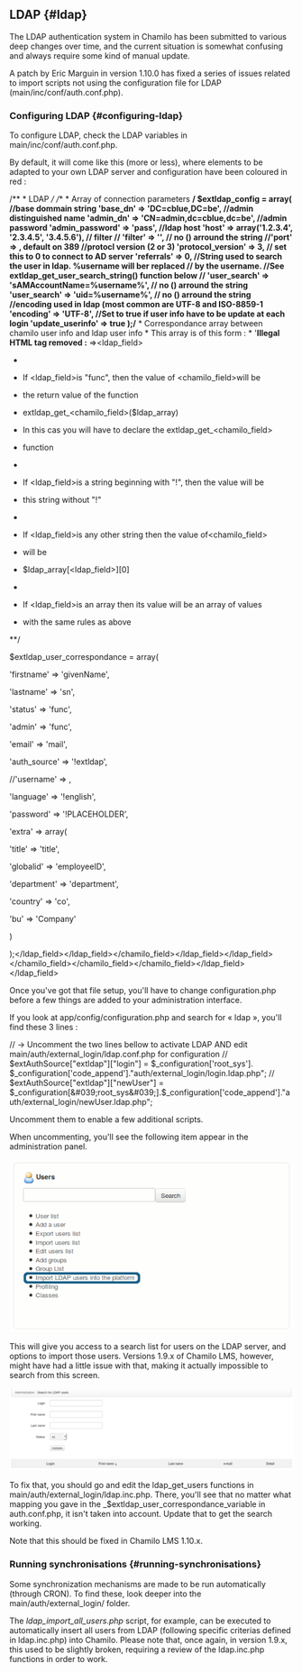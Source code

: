 ## LDAP {#ldap}

The LDAP authentication system in Chamilo has been submitted to various deep changes over time, and the current situation is somewhat confusing and always require some kind of manual update.

A patch by Eric Marguin in version 1.10.0 has fixed a series of issues related to import scripts not using the configuration file for LDAP (main/inc/conf/auth.conf.php).

### Configuring LDAP {#configuring-ldap}

To configure LDAP, check the LDAP variables in main/inc/conf/auth.conf.php.

By default, it will come like this (more or less), where elements to be adapted to your own LDAP server and configuration have been coloured in red :

/** * LDAP */ /** * Array of connection parameters **/ $extldap_config = array( //base dommain string &#039;base_dn&#039; =&gt; &#039;DC=cblue,DC=be&#039;, //admin distinguished name &#039;admin_dn&#039; =&gt; &#039;CN=admin,dc=cblue,dc=be&#039;, //admin password &#039;admin_password&#039; =&gt; &#039;pass&#039;, //ldap host &#039;host&#039; =&gt; array(&#039;1.2.3.4&#039;, &#039;2.3.4.5&#039;, &#039;3.4.5.6&#039;), // filter // &#039;filter&#039; =&gt; &#039;&#039;, // no () arround the string //&#039;port&#039; =&gt; , default on 389 //protocl version (2 or 3) &#039;protocol_version&#039; =&gt; 3, // set this to 0 to connect to AD server &#039;referrals&#039; =&gt; 0, //String used to search the user in ldap. %username will ber replaced // by the username. //See extldap_get_user_search_string() function below // &#039;user_search&#039; =&gt; &#039;sAMAccountName=%username%&#039;, // no () arround the string &#039;user_search&#039; =&gt; &#039;uid=%username%&#039;, // no () arround the string //encoding used in ldap (most common are UTF-8 and ISO-8859-1 &#039;encoding&#039; =&gt; &#039;UTF-8&#039;, //Set to true if user info have to be update at each login &#039;update_userinfo&#039; =&gt; true );/** * Correspondance array between chamilo user info and ldap user info * This array is of this form : * &#039;**Illegal HTML tag removed :** =&gt;<ldap_field>

*

* If <ldap_field>is &quot;func&quot;, then the value of <chamilo_field>will be

* the return value of the function

* extldap_get_<chamilo_field>($ldap_array)

* In this cas you will have to declare the extldap_get_<chamilo_field>

* function

*

* If <ldap_field>is a string beginning with &quot;!&quot;, then the value will be

* this string without &quot;!&quot;

*

* If <ldap_field>is any other string then the value of<chamilo_field>

* will be

* $ldap_array[<ldap_field>][0]

*

* If <ldap_field>is an array then its value will be an array of values

* with the same rules as above

**/

$extldap_user_correspondance = array(

&#039;firstname&#039; =&gt; &#039;givenName&#039;,

&#039;lastname&#039; =&gt; &#039;sn&#039;,

&#039;status&#039; =&gt; &#039;func&#039;,

&#039;admin&#039; =&gt; &#039;func&#039;,

&#039;email&#039; =&gt; &#039;mail&#039;,

&#039;auth_source&#039; =&gt; &#039;!extldap&#039;,

//&#039;username&#039; =&gt; ,

&#039;language&#039; =&gt; &#039;!english&#039;,

&#039;password&#039; =&gt; &#039;!PLACEHOLDER&#039;,

&#039;extra&#039; =&gt; array(

&#039;title&#039; =&gt; &#039;title&#039;,

&#039;globalid&#039; =&gt; &#039;employeeID&#039;,

&#039;department&#039; =&gt; &#039;department&#039;,

&#039;country&#039; =&gt; &#039;co&#039;,

&#039;bu&#039; =&gt; &#039;Company&#039;

)

);</ldap_field></ldap_field></chamilo_field></ldap_field></ldap_field></chamilo_field></chamilo_field></chamilo_field></ldap_field></ldap_field>

Once you&#039;ve got that file setup, you&#039;ll have to change configuration.php before a few things are added to your administration interface.

If you look at app/config/configuration.php and search for « ldap », you&#039;ll find these 3 lines :

// -&gt; Uncomment the two lines bellow to activate LDAP AND edit main/auth/external_login/ldap.conf.php for configuration // $extAuthSource[&quot;extldap&quot;][&quot;login&quot;] = $_configuration[&#039;root_sys&#039;]. $_configuration[&#039;code_append&#039;].&quot;auth/external_login/login.ldap.php&quot;; // $extAuthSource[&quot;extldap&quot;][&quot;newUser&quot;] = $_configuration[&#039;root_sys&#039;].$_configuration[&#039;code_append&#039;].&quot;auth/external_login/newUser.ldap.php&quot;;

Uncomment them to enable a few additional scripts.

When uncommenting, you&#039;ll see the following item appear in the administration panel.

![](../assets/image2.png)

This will give you access to a search list for users on the LDAP server, and options to import those users. Versions 1.9.x of Chamilo LMS, however, might have had a little issue with that, making it actually impossible to search from this screen.

![](../assets/image3.png)

To fix that, you should go and edit the ldap_get_users functions in main/auth/external_login/ldap.inc.php. There, you&#039;ll see that no matter what mapping you gave in the _$extldap_user_correspondance_variable in auth.conf.php, it isn&#039;t taken into account. Update that to get the search working.

Note that this should be fixed in Chamilo LMS 1.10.x.

### Running synchronisations {#running-synchronisations}

Some synchronization mechanisms are made to be run automatically (through CRON). To find these, look deeper into the main/auth/external_login/ folder.

The _ldap_import_all_users.php_ script, for example, can be executed to automatically insert all users from LDAP (following specific criterias defined in ldap.inc.php) into Chamilo. Please note that, once again, in version 1.9.x, this used to be slightly broken, requiring a review of the ldap.inc.php functions in order to work.
